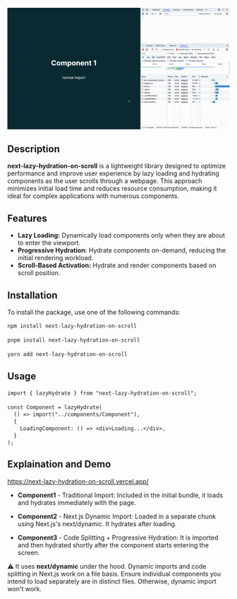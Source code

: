 ![Alt Text](https://github.com/woywro/next-lazy-hydration-on-scroll/raw/main/gif.gif?raw=true 'example')

## Description

**next-lazy-hydration-on-scroll** is a lightweight library designed to optimize performance and improve user experience by lazy loading and hydrating components as the user scrolls through a webpage. This approach minimizes initial load time and reduces resource consumption, making it ideal for complex applications with numerous components.

## Features

- **Lazy Loading:** Dynamically load components only when they are about to enter the viewport.
- **Progressive Hydration:** Hydrate components on-demand, reducing the initial rendering workload.
- **Scroll-Based Activation:** Hydrate and render components based on scroll position.

## Installation

To install the package, use one of the following commands:

```
npm install next-lazy-hydration-on-scroll

pnpm install next-lazy-hydration-on-scroll

yarn add next-lazy-hydration-on-scroll
```

## Usage

```
import { lazyHydrate } from "next-lazy-hydration-on-scroll";

const Component = lazyHydrate(
  () => import("../components/Component"),
  {
    LoadingComponent: () => <div>Loading...</div>,
  }
);
```

## Explaination and Demo

https://next-lazy-hydration-on-scroll.vercel.app/

- **Component1** - Traditional Import: Included in the initial bundle, it loads and hydrates immediately with the page.

- **Component2** - Next.js Dynamic Import: Loaded in a separate chunk using Next.js's next/dynamic. It hydrates after loading.

- **Component3** - Code Splitting + Progressive Hydration: It is imported and then hydrated shortly after the component starts entering the screen.

⚠️ It uses **next/dynamic** under the hood. Dynamic imports and code splitting in Next.js work on a file basis. Ensure individual components you intend to load separately are in distinct files. Otherwise, dynamic import won't work.
